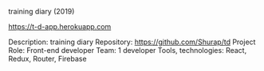 training diary (2019) 

https://t-d-app.herokuapp.com 

Description: training diary
Repository: https://github.com/Shurap/td
Project Role: Front-end developer
Team: 1 developer
Tools, technologies: React, Redux, Router, Firebase
